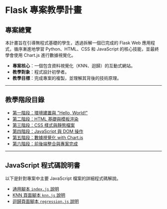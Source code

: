 # Flask 專案教學計畫

## 專案總覽

本計畫旨在引導無程式基礎的學生，透過拆解一個已完成的 Flask Web 應用程式，循序漸進地學習 Python、HTML、CSS 和 JavaScript 的核心技能，並最終學會使用 Chart.js 進行數據視覺化。

- **專案核心**：一個包含資料視覺化（KNN、迴歸）的互動式網站。
- **教學對象**：程式設計初學者。
- **教學目標**：完成專案的複製，並理解其背後的技術原理。

---

## 教學階段目錄

- [第一階段：環境建置與 "Hello, World!"](./01_Environment_Setup.md)
- [第二階段：HTML 基礎與模板渲染](./02_HTML_and_Templates.md)
- [第三階段：CSS 樣式與靜態檔案](./03_CSS_and_Static_Files.md)
- [第四階段：JavaScript 與 DOM 操作](./04_JavaScript_and_DOM.md)
- [第五階段：數據視覺化 with Chart.js](./05_Data_Visualization_ChartJS.md)
- [第六階段：前後端整合與專案完成](./06_Backend_Integration.md)

---

## JavaScript 程式碼說明書

以下是針對專案中主要 JavaScript 檔案的詳細程式碼解說。

- [通用腳本 `index.js` 說明](./js_docs_index.md)
- [KNN 頁面腳本 `knn.js` 說明](./js_docs_knn.md)
- [迴歸頁面腳本 `regression.js` 說明](./js_docs_regression.md)